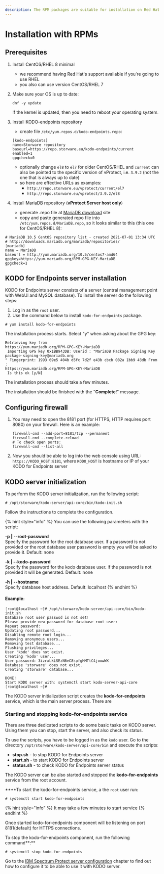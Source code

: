 ```yaml
---
description: The RPM packages are suitable for installation on Red Hat and CentOS.
---
```


# Installation with RPMs

## Prerequisites

1. Install CentOS/RHEL 8 minimal
   * we recommend having Red Hat's support available if you're going to use RHEL
   * you also can use version CentOS/RHEL 7
2. Make sure your OS is up to date:

   ```text
   dnf -y update
   ```

   If the kernel is updated, then you need to reboot your operating system.

3. Install KODO-endpoints  repository

   * create file `/etc/yum.repos.d/kodo-endpoints.repo`:

   ```text
   [kodo-endpoints]
   name=Storware repository
   baseurl=https://repo.storware.eu/kodo-endpoints/current
   enabled=1
   gpgcheck=0
   ```

   * optionally change `el8` to `el7` for older CentOS/RHEL and `current` can also be pointed to the specific version of vProtect, i.e. `3.9.2` \(not the one that is always up to date\)
   * so here are effective URLs as examples: 
     * `http://repo.storware.eu/vprotect/current/el7`
     * `http://repo.storware.eu/vprotect/3.9.2/el8`

4. Install MariaDB repository \(**vProtect Server host only**\)
   * generate .repo file at [MariaDB download](https://downloads.mariadb.org/mariadb/repositories) site
   * copy and paste generated repo file into `/etc/yum.repos.d/MariaDB.repo`, so it looks similar to this \(this one for CentOS/RHEL 8\):

```text
# MariaDB 10.5 CentOS repository list - created 2021-07-01 13:34 UTC
# http://downloads.mariadb.org/mariadb/repositories/
[mariadb]
name = MariaDB
baseurl = http://yum.mariadb.org/10.5/centos7-amd64
gpgkey=https://yum.mariadb.org/RPM-GPG-KEY-MariaDB
gpgcheck=1
```

## KODO for Endpoints server installation

KODO for Endpoints server consists of a server \(central management point with WebUI and MySQL database\). To install the server do the following steps:

1. Log in as the `root` user.
2. Use the command below to install `kodo-for-endpoints` package.

```text
# yum install kodo-for-endpoints        
```

The installation process starts. Select "y" when asking about the GPG key:

```text
Retrieving key from 
https://yum.mariadb.org/RPM-GPG-KEY-MariaDB
 Importing GPG key 0x1BB943DB: Userid : "MariaDB Package Signing Key 
package-signing-key@mariadb.org
" Fingerprint: 1993 69e5 404b d5fc 7d2f e43b cbcb 082a 1bb9 43db From : 
https://yum.mariadb.org/RPM-GPG-KEY-MariaDB
 Is this ok [y/N]
```

The installation process should take a few minutes. 

The installation should be finished with the "**Complete**!" message.

## Configuring firewall

1. You may need to open the 8181 port \(for HTTPS, HTTP requires port 8080\) on your firewall. Here is an example:

   ```text
   firewall-cmd --add-port=8181/tcp --permanent
   firewall-cmd --complete-reload
   # To check open ports:
   firewall-cmd --list-all
   ```

2. Now you should be able to log into the web console using URL: `https://KODO_HOST:8181`, where `KODO_HOST` is hostname or IP of your KODO for Endpoints server

## KODO server initialization 

To perform the KODO server initialization, run the following script:

```text
# /opt/storware/kodo-server/api-core/bin/kodo-init.sh
```

Follow the instructions to complete the configuration.

{% hint style="info" %}
You can use the following parameters with the script:

**-p \| --root-password**  
Specify the password for the root database user. If a password is not provided or the root database user password is empty you will be asked to provide it. Default: none

**-k \| --kodo-password**  
Specify the password for the kodo database user. If the password is not provided it will be generated. Default: none

**-h \| --hostname**  
Specify database host address. Default: localhost
{% endhint %}

#### Example:

```text
[root@localhost ~]# /opt/storware/kodo-server/api-core/bin/kodo-init.sh 
Database root user passwod is not set!
Please provide new password for database root user: 
Repeat password: 
Updating root password...
Disabling remote root login...
Removing anonymous users...
Removing test database...
Flushing privileges...
User 'kodo' does not exist.
Creating 'kodo' user...
User password: 3izrxLkLSEzN6eC8spfgHMTtC4joowWX
Database 'storware' does not exist.
Creating 'storware' database...

DONE!
Start KODO server with: systemctl start kodo-server-api-core
[root@localhost ~]#
```

The KODO server initialization script creates the **kodo-for-endpoints** service, which is the main server process. There are 

### Starting and stopping kodo-for-endpoints service

There are three dedicated scripts to do some basic tasks on KODO server. Using them you can stop, start the server, and also check its status.

To use the scripts, you have to be logged in as the `kodo` user. Go to the directory  `/opt/storware/kodo-server/api-core/bin`   and execute the scripts:

* **stop.sh** - to stop KODO for Endpoints server
* **start.sh** - to start KODO for Endpoints server
* **status.sh** - to check KODO for Endpoints server status

The KODO server can be also started and stopped the **kodo-for-endpoints** service from the root account.

 ****To start the kodo-for-endpoints service, a the `root` user  run:

```text
# systemctl start kodo-for-endpoints
```

{% hint style="info" %}
It may take a few minutes to start service
{% endhint %}

Once started kodo-for-endpoints component will be listening on port 8181\(default\) for HTTPS connections.

To stop the kodo-for-endpoints component, run the following command**:**

```text
# systemctl stop kodo-for-endpoints
```

Go to the [IBM Spectrum Protect server configuration](spectrum-protect-tsm-configuration.md) chapter to find out how to configure it to be able to use it with KODO server. 

